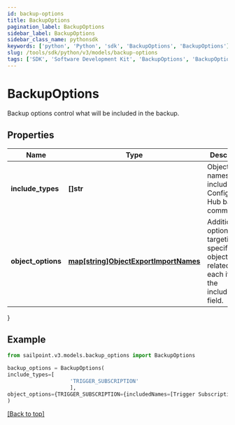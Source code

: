 ```yaml
---
id: backup-options
title: BackupOptions
pagination_label: BackupOptions
sidebar_label: BackupOptions
sidebar_class_name: pythonsdk
keywords: ['python', 'Python', 'sdk', 'BackupOptions', 'BackupOptions'] 
slug: /tools/sdk/python/v3/models/backup-options
tags: ['SDK', 'Software Development Kit', 'BackupOptions', 'BackupOptions']
---
```


# BackupOptions

Backup options control what will be included in the backup.

## Properties

Name | Type | Description | Notes
------------ | ------------- | ------------- | -------------
**include_types** | **[]str** | Object type names to be included in a Configuration Hub backup command. | [optional] 
**object_options** | [**map[string]ObjectExportImportNames**](object-export-import-names) | Additional options targeting specific objects related to each item in the includeTypes field. | [optional] 
}

## Example

```python
from sailpoint.v3.models.backup_options import BackupOptions

backup_options = BackupOptions(
include_types=[
                    'TRIGGER_SUBSCRIPTION'
                    ],
object_options={TRIGGER_SUBSCRIPTION={includedNames=[Trigger Subscription name]}}
)

```
[[Back to top]](#) 

